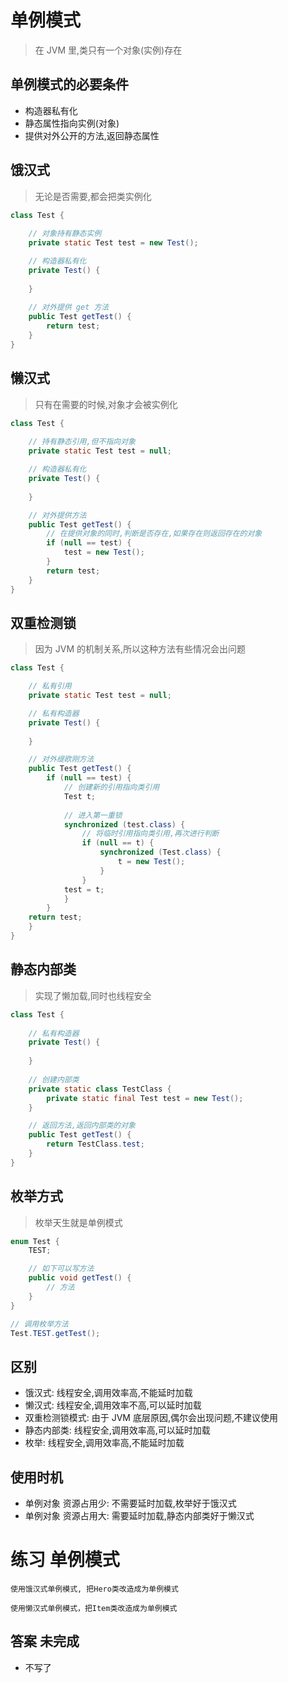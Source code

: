 # 单例模式
> 在 JVM 里,类只有一个对象(实例)存在

## 单例模式的必要条件

* 构造器私有化
* 静态属性指向实例(对象)
* 提供对外公开的方法,返回静态属性

## 饿汉式
> 无论是否需要,都会把类实例化

```java
class Test {
    
    // 对象持有静态实例
    private static Test test = new Test();

    // 构造器私有化
    private Test() {
    
    }
    
    // 对外提供 get 方法
    public Test getTest() {
        return test;
    }
}
```

## 懒汉式
> 只有在需要的时候,对象才会被实例化

```java
class Test {
    
    // 持有静态引用,但不指向对象
    private static Test test = null;

    // 构造器私有化
    private Test() {
    
    }

    // 对外提供方法
    public Test getTest() {
        // 在提供对象的同时,判断是否存在,如果存在则返回存在的对象
        if (null == test) {
            test = new Test();
        }
        return test;
    }
}
```

## 双重检测锁
> 因为 JVM 的机制关系,所以这种方法有些情况会出问题

```java
class Test {

    // 私有引用
    private static Test test = null;

    // 私有构造器
    private Test() {
    
    }

    // 对外缇欧刚方法
    public Test getTest() {
        if (null == test) {
            // 创建新的引用指向类引用
            Test t;
            
            // 进入第一重锁
            synchronized (test.class) {
                // 将临时引用指向类引用,再次进行判断
                if (null == t) {
                    synchronized (Test.class) {
                        t = new Test();
                    }
                }
            test = t;
            }
        }
    return test;
    }
}
```

## 静态内部类
> 实现了懒加载,同时也线程安全

```java
class Test {
    
    // 私有构造器
    private Test() {
    
    }
    
    // 创建内部类
    private static class TestClass {
        private static final Test test = new Test();
    }

    // 返回方法,返回内部类的对象
    public Test getTest() {
        return TestClass.test;
    }
}
```

## 枚举方式
> 枚举天生就是单例模式

```java
enum Test {
    TEST;

    // 如下可以写方法
    public void getTest() {
        // 方法
    }
}
```
```java
// 调用枚举方法
Test.TEST.getTest();
```

## 区别

* 饿汉式: 线程安全,调用效率高,不能延时加载
* 懒汉式: 线程安全,调用效率不高,可以延时加载
* 双重检测锁模式: 由于 JVM 底层原因,偶尔会出现问题,不建议使用
* 静态内部类: 线程安全,调用效率高,可以延时加载
* 枚举: 线程安全,调用效率高,不能延时加载

## 使用时机

* 单例对象 资源占用少: 不需要延时加载,枚举好于饿汉式
* 单例对象 资源占用大: 需要延时加载,静态内部类好于懒汉式

# 练习 单例模式
```text
使用饿汉式单例模式, 把Hero类改造成为单例模式

使用懒汉式单例模式，把Item类改造成为单例模式 
```

## 答案 未完成

* 不写了